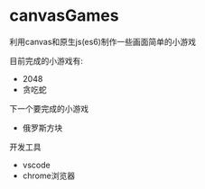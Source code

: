 # canvasGames
利用canvas和原生js(es6)制作一些画面简单的小游戏

目前完成的小游戏有:
* 2048
* 贪吃蛇

下一个要完成的小游戏
* 俄罗斯方块

开发工具
* vscode
* chrome浏览器
